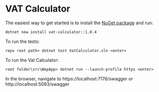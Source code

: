 # VAT Calculator

The easiest way to get started is to install the [NuGet package](https://www.nuget.org/packages/vat-calculator/) and run:

```
dotnet new install vat-calculator::1.0.4
```

To run the tests:
```
repo root path> dotnet test VatCalculator.sln <enter>
```

To run the Vat Calculator: 
```
root folder\src\WepApp> dotnet run --launch-profile https <enter>
```

In the browser, navigate to 
https://localhost:7176/swagger 
or
http://localhost:5093/swagger